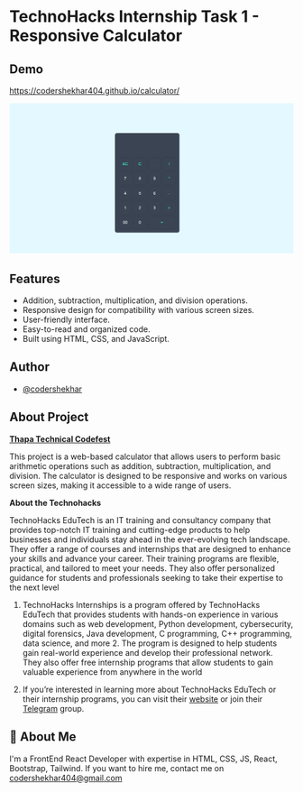 # TechnoHacks Internship Task 1 - Responsive Calculator

## Demo

https://codershekhar404.github.io/calculator/

![Screenshot](https://raw.githubusercontent.com/codershekhar404/calculator/main/Home.png)

## Features

- Addition, subtraction, multiplication, and division operations.
- Responsive design for compatibility with various screen sizes.
- User-friendly interface.
- Easy-to-read and organized code.
- Built using HTML, CSS, and JavaScript.

## Author

- [@codershekhar](https://github.com/codershekhar404)

## About Project

[**Thapa Technical Codefest**](https://codefest.thapaonlineclass.com/)

This project is a web-based calculator that allows users to perform basic arithmetic operations such as addition, subtraction, multiplication, and division. The calculator is designed to be responsive and works on various screen sizes, making it accessible to a wide range of users.

**About the Technohacks**

TechnoHacks EduTech is an IT training and consultancy company that provides top-notch IT training and cutting-edge products to help businesses and individuals stay ahead in the ever-evolving tech landscape. They offer a range of courses and internships that are designed to enhance your skills and advance your career. Their training programs are flexible, practical, and tailored to meet your needs. They also offer personalized guidance for students and professionals seeking to take their expertise to the next level

1.  TechnoHacks Internships is a program offered by TechnoHacks EduTech that provides students with hands-on experience in various domains such as web development, Python development, cybersecurity, digital forensics, Java development, C programming, C++ programming, data science, and more 2. The program is designed to help students gain real-world experience and develop their professional network. They also offer free internship programs that allow students to gain valuable experience from anywhere in the world

2.  If you’re interested in learning more about TechnoHacks EduTech or their internship programs, you can visit their [website](https://technohacks.co.in/) or join their [Telegram](t.me/s/TechnoHacksofficial) group.

## 🚀 About Me

I'm a FrontEnd React Developer with expertise in HTML, CSS, JS, React, Bootstrap, Tailwind. If you want to hire me, contact me on [codershekhar404@gmail.com](mailto:codershekhar404@gmail.com)

